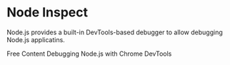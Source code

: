 # Node Inspect

Node.js provides a built-in DevTools-based debugger to allow debugging Node.js applicatins.

<ResourceGroupTitle>Free Content</ResourceGroupTitle>
<BadgeLink badgeText='Read' colorScheme="yellow" href='https://medium.com/@paul_irish/debugging-node-js-nightlies-with-chrome-devtools-7c4a1b95ae27'>Debugging Node.js with Chrome DevTools</BadgeLink>
